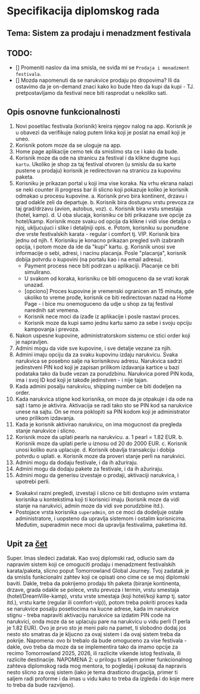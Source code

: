 # Specifikacija diplomskog rada

## Tema: Sistem za prodaju i menadzment festivala

## TODO:

- [] Promeniti naslov da ima smisla, ne sviđa mi se `Prodaja i menadzment festivala`.
- [] Mozda napomenuti da se narukvice prodaju po dropovima? Ili da ostavimo da je on-demand znaci kako ko bude hteo da kupi da kupi - TJ. pretpostavljamo da festival nece biti rasprodat u nekoliko sati.

## Opis osnovne funkcionalnosti

1. Novi posetilac festivala (korisnik) kreira njegov nalog na app. Korisnik je u obavezi da verifikuje nalog putem linka koji je poslat na email koji je uneo.
2. Korisnik potom moze da se uloguje na app.
3. Home page aplikacije cemo tek da smislimo sta ce i kako da bude.
4. Korisnik moze da ode na stranicu za festival i da klikne dugme `kupi kartu`. Ukoliko je shop za taj festival otvoren (u smislu da su karte pustene u prodaju) korisnik je redirectovan na stranicu za kupovinu paketa.
5. Korisniku je prikazan portal u koji ima vise koraka. Na vrhu ekrana nalazi se neki counter ili progress bar ili slicno koji pokazuje koliko je korisnik odmakao u procesu kupovine.
   a. Korisnik prvo bira kontinent, drzavu i grad odakle zeli da departuje.
   b. Korisnik bira dostupnu vrstu prevoza za taj grad/drzavu (avion, autobus, voz).
   c. Korisnik bira vrstu smestaja (hotel, kamp).
   d. U oba slucaja, korisniku ce biti prikazane sve opcije za hotel/kamp. Korisnik moze svaku od opcija da klikne i vidi vise detalja o njoj, ukljucujuci i slike i detaljniji opis.
   e. Potom, korisniku su ponuđene dve vrste festivalskih karata - regular i comfort tj. VIP. Korisnik bira jednu od njih.
   f. Korisniku je konacno prikazan pregled svih izabranih opcija, i potom moze da ide da "kupi" kartu.
   g. Korisnik unosi sve informacije o sebi, adresi, i nacinu placanja. Posle "placanja", korisnik dobija potvrdu o kupovini (na portalu kao i na email adresu).
   - Payment process nece biti podrzan u aplikaciji. Placanje ce biti simulirano.
   - U svakom od koraka, korisniku ce biti omoguceno da se vrati korak unazad.
   - [opciono] Proces kupovine je vremenski ogranicen an 15 minuta, gde ukoliko to vreme prođe, korisnik ce biti redirectovan nazad na Home Page - i bice mu onemoguceno da udje u shop za taj festival narednih sat vremena.
   - Korisnik nece moci da izađe iz aplikacije i posle nastavi proces.
   - Korisnik moze da kupi samo jednu kartu samo za sebe i svoju opciju kampovanja i prevoza.
6. Nakon uspesne kupovine, administratorskom sistemu ce stici order koji je napravljen.
7. Admini mogu da vide sve kupovine, i sve detalje vezane za njih.
8. Admini imaju opciju da za svaku kupovinu izdaju narukvicu. Svaka narukvica se posebno salje na korisnikovu adresu. Narukvica sadrzi jedinstveni PIN kod koji je zapisan prilikom izdavanja kartice u bazi podataka tako da bude vezan za porudzbinu. Narukvica pored PIN koda, ima i svoj ID kod koji je takođe jedinstven - i nije tajan.
9. Kada admini posalju narukvicu, shipping number ce biti dodeljen na order.
10. Kada narukvica stigne kod korisnika, on moze da je otpakuje i da ode na sajt i tamo je aktivira. Aktivacija se radi tako sto se PIN kod sa narukvice unese na sajtu. On se mora poklopiti sa PIN kodom koji je administrator uneo prilikom izdavanja.
11. Kada je korisnik aktivirao narukvicu, on ima mogucnost da pregleda stanje narukvice i slicno.
12. Korisnik moze da uplati pearls na narukvicu.
    a. 1 pearl = 1.82 EUR.
    b. Korisnik moze da uplati perle u iznosu od 20 do 2000 EUR.
    c. Korisnik unosi koliko eura uplacuje.
    d. Korisnik obavlja transakciju i dobija potvrdu o uplati.
    e. Korisnik moze da proveri stanje perli na narukvici.
13. Admini mogu da dodaju festivale, i da ih ažuriraju.
14. Admini mogu da dodaju pakete za festivale, i da ih ažuriraju.
15. Admini mogu da generisu izvestaje o prodaji, aktivaciji narukvica, i upotrebi perli.

- Svakakvi razni pregledi, izvestaji i slicno ce biti dostupno svim vrstama korisnika u kontekstima koji ti korisnici imaju (korisnik moze da vidi stanje na narukvici, admin moze da vidi sve porudzbine itd.).
- Postojace vrsta korisnika `superadmin`, on ce moci da dodeljuje ostale administratore, i uopsteno da upravlja sistemom i ostalim korisnicima. Međutim, superadmin nece moci da upravlja festivalima, paketima itd.

## Upit za [čet](https://chatgpt.com/)

Super. Imas sledeci zadatak. Kao svoj diplomski rad, odlucio sam da napravim sistem koji ce omoguciti prodaju i menadzment festivalskih karata/paketa, slicno poput Tomorrowland Global Journey. Tvoj zadatak je da smislis funkcionalni zahtev koji ce opisati ono cime ce se moj diplomski baviti. Dakle, treba da pokrijemo prodaju tih paketa (biranje kontinenta, drzave, grada odakle se polece, vrstu prevoza i termin, vrstu smestaja (hotel/DreamVille-kamp), vrstu vrste smestaja (koji hotel/koji kamp tj. sator itd.), vrstu karte (regular ili comfort-vip)), potom treba pokriti proces kada se narukvice posalju posetiocima na kucne adrese, kada im narukvice stignu - treba napraviti aktivaciju narukvice sa izdatim PIN code na narukvici, onda moze da se uplacuju pare na narukvicu u vidu perli (1 perla je 1.82 EUR). Ovo je prvo sto je meni palo na pamet, ti slobodno dodaj jos nesto sto smatras da je kljucno za ovaj sistem i da ovaj sistem treba da pokrije. Napomena: ovo bi trebalo da bude omoguceno za vise festivala - dakle, ovo treba da moze da se implementira tako da imamo opcije za recimo Tomorrowland 2025, 2026, ili razlicite vikende istog festivala, ili razlicite destinacije. NAPOMENA 2: u prilogu ti saljem primer funkcionalnog zahteva diplomskog rada mog mentora, to pogledaj i pokusaj da napravis nesto slicno za ovaj sistem (iako je tema drasticno drugacija, primer ti saljem radi proforme i da imas u vidu kako to treba da izgleda i do koje mere to treba da bude razvijeno).
